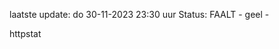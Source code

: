 laatste update: 
do 30-11-2023 23:30   uur 
Status: FAALT - geel - 
<div class="service Y">httpstat</div>
